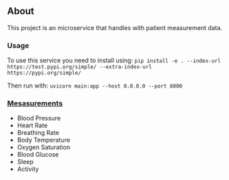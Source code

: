## About

This project is an microservice that handles with patient measurement data.

### Usage

To use this service you need to install using:
`pip install -e . --index-url https://test.pypi.org/simple/ --extra-index-url https://pypi.org/simple/`

Then run with:
`uvicorn main:app --host 0.0.0.0 --port 8000`

### [Mesasurements](https://askthescientists.com/measuring-health/)

- Blood Pressure
- Heart Rate
- Breathing Rate
- Body Temperature
- Oxygen Saturation
- Blood Glucose
- Sleep
- Activity
